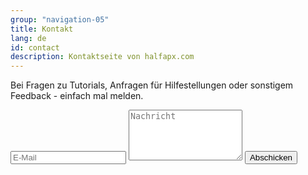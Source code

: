 ```yaml
---
group: "navigation-05"
title: Kontakt
lang: de
id: contact
description: Kontaktseite von halfapx.com
---
```

Bei Fragen zu Tutorials, Anfragen für Hilfestellungen oder sonstigem Feedback - einfach mal melden.

<form action="//formspree.io/myriam@halfapx.com" method="POST" class="contact-form">
    <input type="hidden" name="_subject" value="1/2 a px. Kontakt" />
    <input type="text" name="_replyto" placeholder="E-Mail" />
    <textarea type="text" name="message" placeholder="Nachricht" rows="5"></textarea>
    <input class="btn" type="submit" value="Abschicken">
    <input type="text" name="_gotcha" style="display:none" />
</form>
